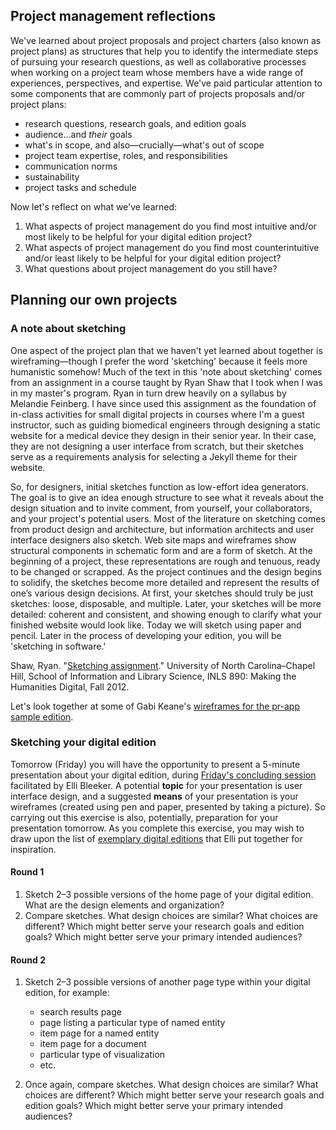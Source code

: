 ## Project management reflections

We've learned about project proposals and project charters (also known as project plans) as structures that help you to identify the intermediate steps of pursuing your research questions, as well as collaborative processes when working on a project team whose members have a wide range of experiences, perspectives, and expertise.
We've paid particular attention to some components that are commonly part of projects proposals and/or project plans:

- research questions, research goals, and edition goals
- audience...and *their* goals
- what's in scope, and also—crucially—what's out of scope
- project team expertise, roles, and responsibilities
- communication norms
- sustainability
- project tasks and schedule

Now let's reflect on what we've learned:

1. What aspects of project management do you find most intuitive and/or most likely to be helpful for your digital edition project?
2. What aspects of project management do you find most counterintuitive and/or least likely to be helpful for your digital edition project?
3. What questions about project management do you still have?

## Planning our own projects

### A note about sketching

One aspect of the project plan that we haven't yet learned about together is wireframing—though I prefer the word 'sketching' because it feels more humanistic somehow!
Much of the text in this 'note about sketching' comes from an assignment in a course taught by Ryan Shaw that I took when I was in my master's program.
Ryan in turn drew heavily on a syllabus by Melandie Feinberg.
I have since used this assignment as the foundation of in-class activities for small digital projects in courses where I'm a guest instructor, such as guiding biomedical engineers through designing a static website for a medical device they design in their senior year.
In their case, they are not designing a user interface from scratch, but their sketches serve as a requirements analysis for selecting a Jekyll theme for their website.

So, for designers, initial sketches function as low-effort idea generators.
The goal is to give an idea enough structure to see what it reveals about the design situation and to invite comment, from yourself, your collaborators, and your project's potential users.
Most of the literature on sketching comes from product design and architecture, but information architects and user interface designers also sketch.
Web site maps and wireframes show structural components in schematic form and are a form of sketch.
At the beginning of a project, these representations are rough and tenuous, ready to be changed or scrapped.
As the project continues and the design begins to solidify, the sketches become more detailed and represent the results of one’s various design decisions.
At first, your sketches should truly be just sketches: loose, disposable, and multiple.
Later, your sketches will be more detailed: coherent and consistent, and showing enough to clarify what your finished website would look like.
Today we will sketch using paper and pencil.
Later in the process of developing your edition, you will be 'sketching in software.'

Shaw, Ryan. "[Sketching assignment](https://aeshin.org/teaching/inls-890-186/2012/fa/assignments/#sketching)." University of North Carolina–Chapel Hill, School of Information and Library Science, INLS 890: Making the Humanities Digital, Fall 2012.

Let's look together at some of Gabi Keane's [wireframes for the pr-app sample edition](https://github.com/Pittsburgh-NEH-Institute/pr-app/tree/main/pr-app-tutorials/wireframe).

### Sketching your digital edition

Tomorrow (Friday) you will have the opportunity to present a 5-minute presentation about your digital edition, during [Friday's concluding session](./day10_session0304_bleeker_participant-editions.md) facilitated by Elli Bleeker.
A potential **topic** for your presentation is user interface design, and a suggested **means** of your presentation is your wireframes (created using pen and paper, presented by taking a picture).
So carrying out this exercise is also, potentially, preparation for your presentation tomorrow.
As you complete this exercise, you may wish to draw upon the list of [exemplary digital editions](../ref/exemplary-editions.md) that Elli put together for inspiration.

#### Round 1

1. Sketch 2–3 possible versions of the home page of your digital edition. What are the design elements and organization?
2. Compare sketches. What design choices are similar? What choices are different? Which might better serve your research goals and edition goals? Which might better serve your primary intended audiences?

#### Round 2

1. Sketch 2–3 possible versions of another page type within your digital edition, for example:

      - search results page
      - page listing a particular type of named entity
      - item page for a named entity
      - item page for a document
      - particular type of visualization
      - etc.

2. Once again, compare sketches. What design choices are similar? What choices are different? Which might better serve your research goals and edition goals? Which might better serve your primary intended audiences?
